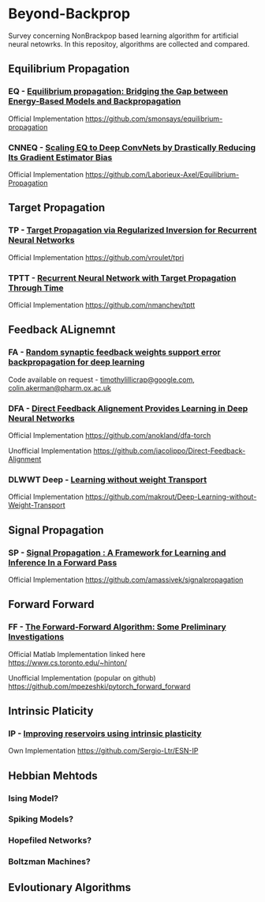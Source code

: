 # Beyond-Backprop
Survey concerning NonBrackpop based learning algorithm for artificial neural netowrks. 
In this repositoy, algorithms are collected and compared. 

## Equilibrium Propagation

### EQ - [Equilibrium propagation: Bridging the Gap between Energy-Based Models and Backpropagation](https://www.frontiersin.org/articles/10.3389/fncom.2017.00024)
Official Implementation 
https://github.com/smonsays/equilibrium-propagation

### CNNEQ - [Scaling EQ to  Deep ConvNets by Drastically Reducing Its Gradient Estimator Bias](https://www.frontiersin.org/articles/10.3389/fnins.2021.633674)
Official Implementation 
https://github.com/Laborieux-Axel/Equilibrium-Propagation

## Target Propagation 

### TP - [Target Propagation via Regularized Inversion for Recurrent Neural Networks](https://openreview.net/forum?id=vxyjTUPV24)
Official Implementation 
https://github.com/vroulet/tpri

### TPTT - [Recurrent Neural Network with Target Propagation Through Time](https://jmlr.org/papers/volume21/18-141/18-141.pdf)
Official Implementation 
https://github.com/nmanchev/tptt

## Feedback ALignemnt 

### FA - [Random synaptic feedback weights support error backpropagation for deep learning](https://www.nature.com/articles/ncomms13276)
Code available on request - timothylillicrap@google.com, colin.akerman@pharm.ox.ac.uk

### DFA - [Direct Feedback Alignement Provides Learning in Deep Neural Networks](http://papers.nips.cc/paper/6441-direct-feedback-alignment-provides-learning-in-deep-neural-networks.pdf)
Official Implementation 
https://github.com/anokland/dfa-torch

Unofficial Implementation 
https://github.com/iacolippo/Direct-Feedback-Alignment

### DLWWT Deep - [Learning without weight Transport](http://papers.nips.cc/paper/8383-deep-learning-without-weight-transport.pdf)
Official Implementation 
https://github.com/makrout/Deep-Learning-without-Weight-Transport

## Signal Propagation 

### SP -  [Signal Propagation : A Framework for Learning and Inference In a Forward Pass](https://arxiv.org/abs/2204.01723)
Official Implementation 
https://github.com/amassivek/signalpropagation

## Forward Forward 

### FF - [The Forward-Forward Algorithm: Some Preliminary Investigations](https://arxiv.org/abs/2212.13345)
Official Matlab Implementation linked here 
https://www.cs.toronto.edu/~hinton/

Unofficial Implementation (popular on github)
https://github.com/mpezeshki/pytorch_forward_forward

## Intrinsic Platicity  

### IP - [Improving reservoirs using intrinsic plasticity](https://www.sciencedirect.com/science/article/pii/S0925231208000519)
Own Implementation
https://github.com/Sergio-Ltr/ESN-IP

## Hebbian Mehtods 

### Ising Model? 

### Spiking Models? 

### Hopefiled Networks?

### Boltzman Machines?  

## Evloutionary Algorithms 



